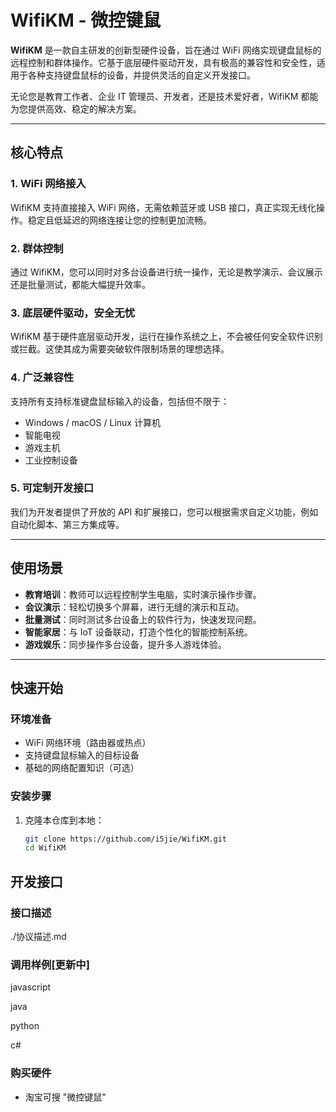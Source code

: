 # WifiKM - 微控键鼠

**WifiKM** 是一款自主研发的创新型硬件设备，旨在通过 WiFi 网络实现键盘鼠标的远程控制和群体操作。它基于底层硬件驱动开发，具有极高的兼容性和安全性，适用于各种支持键盘鼠标的设备，并提供灵活的自定义开发接口。

无论您是教育工作者、企业 IT 管理员、开发者，还是技术爱好者，WifiKM 都能为您提供高效、稳定的解决方案。

---

## 核心特点

### 1. **WiFi 网络接入**
WifiKM 支持直接接入 WiFi 网络，无需依赖蓝牙或 USB 接口，真正实现无线化操作。稳定且低延迟的网络连接让您的控制更加流畅。

### 2. **群体控制**
通过 WifiKM，您可以同时对多台设备进行统一操作，无论是教学演示、会议展示还是批量测试，都能大幅提升效率。

### 3. **底层硬件驱动，安全无忧**
WifiKM 基于硬件底层驱动开发，运行在操作系统之上，不会被任何安全软件识别或拦截。这使其成为需要突破软件限制场景的理想选择。

### 4. **广泛兼容性**
支持所有支持标准键盘鼠标输入的设备，包括但不限于：
- Windows / macOS / Linux 计算机
- 智能电视
- 游戏主机
- 工业控制设备

### 5. **可定制开发接口**
我们为开发者提供了开放的 API 和扩展接口，您可以根据需求自定义功能，例如自动化脚本、第三方集成等。

---

## 使用场景

- **教育培训**：教师可以远程控制学生电脑，实时演示操作步骤。
- **会议演示**：轻松切换多个屏幕，进行无缝的演示和互动。
- **批量测试**：同时测试多台设备上的软件行为，快速发现问题。
- **智能家居**：与 IoT 设备联动，打造个性化的智能控制系统。
- **游戏娱乐**：同步操作多台设备，提升多人游戏体验。

---

## 快速开始

### 环境准备
- WiFi 网络环境（路由器或热点）
- 支持键盘鼠标输入的目标设备
- 基础的网络配置知识（可选）

### 安装步骤

1. 克隆本仓库到本地：

   ```bash
   git clone https://github.com/i5jie/WifiKM.git
   cd WifiKM
   ```


## 开发接口

### 接口描述

./协议描述.md

### 调用样例[更新中]

javascript

java

python

c#

### 购买硬件

- 淘宝可搜 "微控键鼠"

